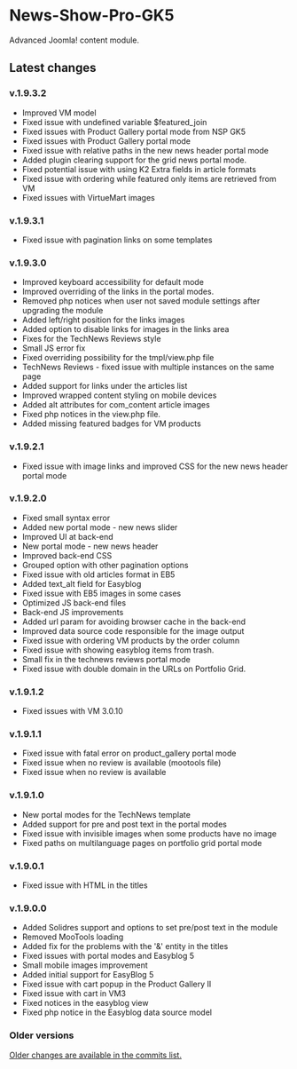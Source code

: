 News-Show-Pro-GK5
=================

Advanced Joomla! content module.

## Latest changes

### v.1.9.3.2

* Improved VM model
* Fixed issue with undefined variable $featured_join
* Fixed issues with Product Gallery portal mode from NSP GK5
* Fixed issues with Product Gallery portal mode
* Fixed issue with relative paths in the new news header portal mode
* Added plugin clearing support for the grid news portal mode.
* Fixed potential issue with using K2 Extra fields in article formats
* Fixed issue with ordering while featured only items are retrieved from VM
* Fixed issues with VirtueMart images

### v.1.9.3.1

* Fixed issue with pagination links on some templates

### v.1.9.3.0

* Improved keyboard accessibility for default mode
* Improved overriding of the links in the portal modes.
* Removed php notices when user not saved module settings after upgrading the module
* Added left/right position for the links images
* Added option to disable links for images in the links area
* Fixes for the TechNews Reviews style
* Small JS error fix
* Fixed overriding possibility for the tmpl/view.php file
* TechNews Reviews - fixed issue with multiple instances on the same page
* Added support for links under the articles list
* Improved wrapped content styling on mobile devices
* Added alt attributes for com_content article images
* Fixed php notices in the view.php file.
* Added missing featured badges for VM products

### v.1.9.2.1

* Fixed issue with image links and improved CSS for the new news header portal mode

### v.1.9.2.0

* Fixed small syntax error
* Added new portal mode - new news slider
* Improved UI at back-end
* New portal mode - new news header
* Improved back-end CSS
* Grouped option with other pagination options
* Fixed issue with old articles format in EB5
* Added text_alt field for Easyblog
* Fixed issue with EB5 images in some cases
* Optimized JS back-end files
* Back-end JS improvements
* Added url param for avoiding browser cache in the back-end
* Improved data source code responsible for the image output
* Fixed issue with ordering VM products by the order column
* Fixed issue with showing easyblog items from trash.
* Small fix in the technews reviews portal mode
* Fixed issue with double domain in the URLs on Portfolio Grid.

### v.1.9.1.2

* Fixed issues with VM 3.0.10
 
### v.1.9.1.1

* Fixed issue with fatal error on product_gallery portal mode
* Fixed issue when no review is available (mootools file)
* Fixed issue when no review is available

### v.1.9.1.0

* New portal modes for the TechNews template
* Added support for pre and post text in the portal modes
* Fixed issue with invisible images when some products have no image
* Fixed paths on multilanguage pages on portfolio grid portal mode

### v.1.9.0.1

* Fixed issue with HTML in the titles
 
### v.1.9.0.0

* Added Solidres support and options to set pre/post text in the module
* Removed MooTools loading
* Added fix for the problems with the '&#38;' entity in the titles
* Fixed issues with portal modes and Easyblog 5
* Small mobile images improvement
* Added initial support for EasyBlog 5
* Fixed issue with cart popup in the Product Gallery II
* Fixed issue with cart in VM3
* Fixed notices in the easyblog view
* Fixed php notice in the Easyblog data source model

### Older versions

[Older changes are available in the commits list.](https://github.com/GavickPro/News-Show-Pro-GK5/commits/J!3.0_compatible)
